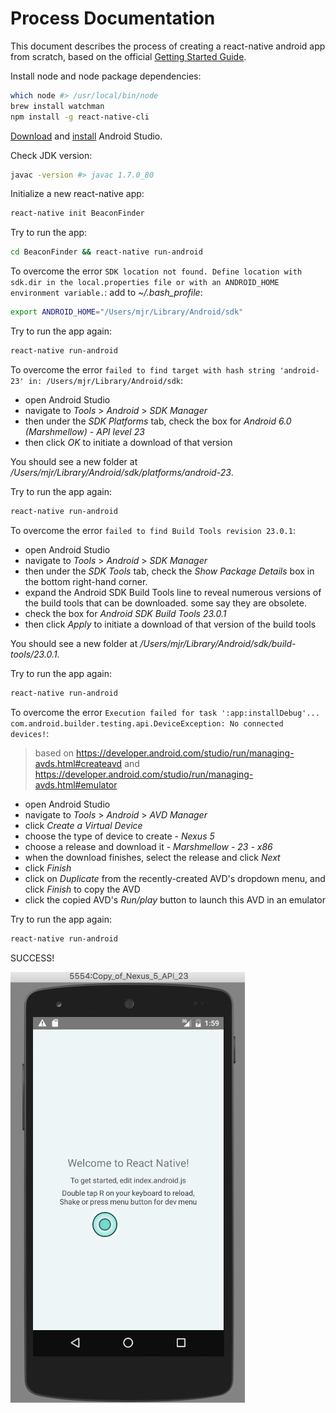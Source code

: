 # Process Documentation

This document describes the process of creating a react-native android app from scratch, based on the official [Getting Started Guide](https://facebook.github.io/react-native/docs/getting-started.html).

Install node and node package dependencies:

```` sh
which node #> /usr/local/bin/node
brew install watchman
npm install -g react-native-cli
````

[Download](https://developer.android.com/studio/index.html) and [install](https://developer.android.com/studio/install.html) Android Studio.

Check JDK version:

```` sh
javac -version #> javac 1.7.0_80
````

Initialize a new react-native app:

```` sh
react-native init BeaconFinder
````

Try to run the app:

```` sh
cd BeaconFinder && react-native run-android
````

To overcome the error `SDK location not found. Define location with sdk.dir in the local.properties file or with an ANDROID_HOME environment variable.`:
 add to *~/.bash_profile*:

```` sh
export ANDROID_HOME="/Users/mjr/Library/Android/sdk"
````

Try to run the app again:

```` sh
react-native run-android
````

To overcome the error `failed to find target with hash string 'android-23' in: /Users/mjr/Library/Android/sdk`:

  + open Android Studio
  + navigate to *Tools* > *Android* > *SDK Manager*
  + then under the *SDK Platforms* tab, check the box for *Android 6.0 (Marshmellow) - API level 23*
  + then click *OK* to initiate a download of that version

You should see a new folder at */Users/mjr/Library/Android/sdk/platforms/android-23*.

Try to run the app again:

```` sh
react-native run-android
````

To overcome the error `failed to find Build Tools revision 23.0.1`:

  + open Android Studio
  + navigate to *Tools* > *Android* > *SDK Manager*
  + then under the *SDK Tools* tab, check the *Show Package Details* box in the bottom right-hand corner.
  + expand the Android SDK Build Tools line to reveal numerous versions of the build tools that can be downloaded. some say they are obsolete.
  + check the box for *Android SDK Build Tools 23.0.1*
  + then click *Apply* to initiate a download of that version of the build tools

You should see a new folder at */Users/mjr/Library/Android/sdk/build-tools/23.0.1*.

Try to run the app again:

```` sh
react-native run-android
````

To overcome the error `Execution failed for task ':app:installDebug'... com.android.builder.testing.api.DeviceException: No connected devices!`:

> based on https://developer.android.com/studio/run/managing-avds.html#createavd and https://developer.android.com/studio/run/managing-avds.html#emulator

  + open Android Studio
  + navigate to *Tools* > *Android* > *AVD Manager*
  + click *Create a Virtual Device*
  + choose the type of device to create - *Nexus 5*
  + choose a release and download it - *Marshmellow - 23 - x86*
  + when the download finishes, select the release and click *Next*
  + click *Finish*
  + click on *Duplicate* from the recently-created AVD's dropdown menu, and click *Finish* to copy the AVD
  + click the copied AVD's *Run/play* button to launch this AVD in an emulator

Try to run the app again:

```` sh
react-native run-android
````

SUCCESS!

![](screenshots/welcome-to-react-native.png)
